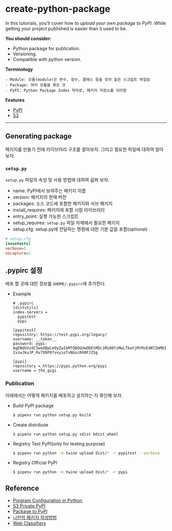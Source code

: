 # create-python-package
In this tutorials, you'll cover how to *upload your own package to PyPI*. 
While getting your project published is easier than it used to be. 

**You should consider:**
  - Python package for publication.
  - Versioning.
  - Compatible with python version. 

**Terminology**
```
- Module: 모듈(module)은 변수, 함수, 클래스 등을 모아 놓은 스크립트 파일임
- Package: 여러 모듈을 묶은 것
- PyPI: Python Package Index 약자로, 패키지 저장소를 의미함
```

**Features**
- [PyPI](https://pypi.org/)
- [S3](https://docs.aws.amazon.com/ko_kr/AmazonS3/latest/dev/Welcome.html)

---

## Generating package
패키지를 만들기 전에 라이브러리 구조를 알아보자. 그리고 필요한 파일에 대하여 알아보자.

### `setup.py`
`setup.py` 파일의 속성 및 사용 방법에 대하여 삺펴 보자.
- name: PyPI에서 보여주는 패키지 이름
- version: 패키지의 현재 버전
- packages: 소스 코드에 포함한 패키지와 서브 패키지
- install_requires: 패키지에 포함 시킬 라이브러리
- entry_point: 실행 가능한 스크립트
- setup_requires: `setup.py` 파일 자체에서 필요한 패키지
- setup.cfg: setup.py에 전달하는 명령에 대한 기본 값을 포함(optional)
```ini
# setup.cfg
[nosetests]
verbose=1
nocapture=1
```

## .pypirc 설정
배포 할 곳에 대한 정보를  `$HOME/.pypirc`에 추가한다.

- Example
  ```
  # .pypirc
  [distutils]
  index-servers = 
    pypitest
    pypi
  
  [pypitest]
  repository: https://test.pypi.org/legacy/
  username: __token__
  password: pypi-AgENdGVzdC5weXBpLm9yZwIkMTQ0OGUwODEtMDc1Mi00YzMwLTkwYjMtMzE4NTZmMDIzZjAxAAIleyJwZXJtaXNzaW9ucyI6ICJ1c2VyIiwgInZlcnNpb24iOiAxfQAABiDn4XAx-2xzwJkuJP_Rv7X0P8fvvyioTvNGscRX0FJZSg

  [pypi]
  repository = https://pypi.python.org/pypi
  username = the_gigi
  ```

### Publication
아래에서는 어떻게 패키지를 배포하고 설치하는 지 확인해 보자.

- Build PyPI package
  ```bash
  $ pipenv run python setup.py build
  ```

- Create distribute 
  ```
  $ pipenv run python setup.py sdist bdist_wheel
  ```

- Registry Test PyPI(only for testing purpose)
  ```bash
  $ pipenv run python -m twine upload dist/* -r pypitest --verbose
  ```

- Registry Official PyPI 
  ```bash
  $ pipenv run python -m twine upload dist/* -r pypi
  ```

## Reference
- [Program Configuration in Python](https://www.drdobbs.com/open-source/program-configuration-in-python/240169310)
- [S3 Private PyPI](https://www.novemberfive.co/blog/opensource-pypi-package-repository-tutorial)
- [Package to PyPI](https://realpython.com/pypi-publish-python-package/)
- [나만의 패키지 작성방법](https://code.tutsplus.com/ko/tutorials/how-to-write-your-own-python-packages--cms-26076)
- [Web Classifiers](https://pypi.org/classifiers/)
